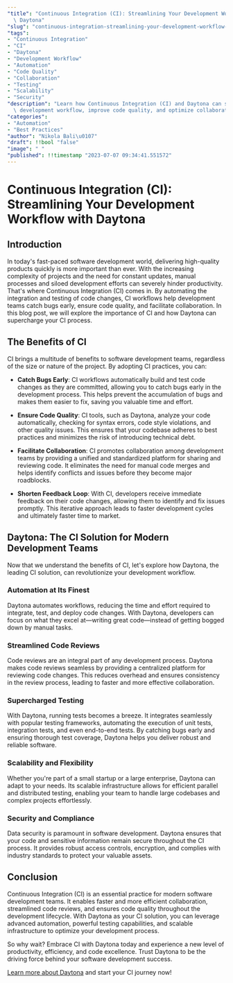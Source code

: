 ```yaml
---
"title": "Continuous Integration (CI): Streamlining Your Development Workflow with\
  \ Daytona"
"slug": "continuous-integration-streamlining-your-development-workflow-daytona"
"tags":
- "Continuous Integration"
- "CI"
- "Daytona"
- "Development Workflow"
- "Automation"
- "Code Quality"
- "Collaboration"
- "Testing"
- "Scalability"
- "Security"
"description": "Learn how Continuous Integration (CI) and Daytona can streamline your\
  \ development workflow, improve code quality, and optimize collaboration."
"categories":
- "Automation"
- "Best Practices"
"author": "Nikola Bali\u0107"
"draft": !!bool "false"
"image": " "
"published": !!timestamp "2023-07-07 09:34:41.551572"
---
```

# Continuous Integration (CI): Streamlining Your Development Workflow with Daytona

## Introduction

In today's fast-paced software development world, delivering high-quality products quickly is more important than ever. With the increasing complexity of projects and the need for constant updates, manual processes and siloed development efforts can severely hinder productivity. That's where Continuous Integration (CI) comes in. By automating the integration and testing of code changes, CI workflows help development teams catch bugs early, ensure code quality, and facilitate collaboration. In this blog post, we will explore the importance of CI and how Daytona can supercharge your CI process.

## The Benefits of CI

CI brings a multitude of benefits to software development teams, regardless of the size or nature of the project. By adopting CI practices, you can:

- **Catch Bugs Early**: CI workflows automatically build and test code changes as they are committed, allowing you to catch bugs early in the development process. This helps prevent the accumulation of bugs and makes them easier to fix, saving you valuable time and effort.

- **Ensure Code Quality**: CI tools, such as Daytona, analyze your code automatically, checking for syntax errors, code style violations, and other quality issues. This ensures that your codebase adheres to best practices and minimizes the risk of introducing technical debt.

- **Facilitate Collaboration**: CI promotes collaboration among development teams by providing a unified and standardized platform for sharing and reviewing code. It eliminates the need for manual code merges and helps identify conflicts and issues before they become major roadblocks.

- **Shorten Feedback Loop**: With CI, developers receive immediate feedback on their code changes, allowing them to identify and fix issues promptly. This iterative approach leads to faster development cycles and ultimately faster time to market.

## Daytona: The CI Solution for Modern Development Teams

Now that we understand the benefits of CI, let's explore how Daytona, the leading CI solution, can revolutionize your development workflow.

### Automation at Its Finest

Daytona automates workflows, reducing the time and effort required to integrate, test, and deploy code changes. With Daytona, developers can focus on what they excel at—writing great code—instead of getting bogged down by manual tasks.

### Streamlined Code Reviews

Code reviews are an integral part of any development process. Daytona makes code reviews seamless by providing a centralized platform for reviewing code changes. This reduces overhead and ensures consistency in the review process, leading to faster and more effective collaboration.

### Supercharged Testing

With Daytona, running tests becomes a breeze. It integrates seamlessly with popular testing frameworks, automating the execution of unit tests, integration tests, and even end-to-end tests. By catching bugs early and ensuring thorough test coverage, Daytona helps you deliver robust and reliable software.

### Scalability and Flexibility

Whether you're part of a small startup or a large enterprise, Daytona can adapt to your needs. Its scalable infrastructure allows for efficient parallel and distributed testing, enabling your team to handle large codebases and complex projects effortlessly.

### Security and Compliance

Data security is paramount in software development. Daytona ensures that your code and sensitive information remain secure throughout the CI process. It provides robust access controls, encryption, and complies with industry standards to protect your valuable assets.

## Conclusion

Continuous Integration (CI) is an essential practice for modern software development teams. It enables faster and more efficient collaboration, streamlined code reviews, and ensures code quality throughout the development lifecycle. With Daytona as your CI solution, you can leverage advanced automation, powerful testing capabilities, and scalable infrastructure to optimize your development process.

So why wait? Embrace CI with Daytona today and experience a new level of productivity, efficiency, and code excellence. Trust Daytona to be the driving force behind your software development success.

[Learn more about Daytona](https://www.daytonadev.com) and start your CI journey now!